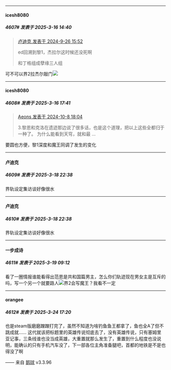 ﻿
*****

####  icesh8080  
##### 4607#       发表于 2025-3-16 14:40

<blockquote><a href="httphttps://bbs.saraba1st.com/2b/forum.php?mod=redirect&amp;goto=findpost&amp;pid=66312330&amp;ptid=2198973" target="_blank">卢迪克 发表于 2024-9-26 15:52</a>

ed回溯到黎1，杰拉尔这时候还没死啊

和丁格组成孽缘三人组</blockquote>
可不可以界2拉杰尔敲门<img src="https://static.saraba1st.com/image/smiley/face2017/053.png" referrerpolicy="no-referrer">


*****

####  icesh8080  
##### 4608#       发表于 2025-3-16 17:41

<blockquote><a href="httphttps://bbs.saraba1st.com/2b/forum.php?mod=redirect&amp;goto=findpost&amp;pid=66401222&amp;ptid=2198973" target="_blank">Aeons 发表于 2024-10-8 18:04</a>

3.黎恩和克洛在遗迹那边说了很多话，也是这个道理，把以上这些全都归于一种了。 为什么能看到天穹，就和最 ...</blockquote>
要圆也方便，黎1深度和魔王同调了发生的变化


*****

####  卢迪克  
##### 4609#       发表于 2025-3-18 22:38

界轨设定集访谈好像很水


*****

####  卢迪克  
##### 4610#       发表于 2025-3-18 22:38

界轨设定集访谈好像很水

*****

####  一步成诗  
##### 4611#       发表于 2025-3-19 09:12

看了一圈情报谁能看得出范恩是共和国篇男主，怎么你们轨迹现在男女主是互斥的吗，写一个另一个就要路人<img src="https://static.saraba1st.com/image/smiley/face2017/067.png" referrerpolicy="no-referrer">界2会写魔王？我看不一定

*****

####  orangee  
##### 4612#       发表于 2025-3-24 17:20

也是steam版磨磨蹭蹭打完了，虽然不知道为啥钓鱼鱼王都拿了，鱼也全A了但不跳成就……
这代就该把标题里的英雄传说彻底去了，没有英雄传说，只有塞姆里亚记事，三条线谁也没当成英雄，大重置就那么发生了，重置到什么程度也没说明，能确认的只有手机汽车没了，下一部各位主角准备腿吧，首都的地铁是不是也得没了啊

—— 来自 [鹅球](https://www.pgyer.com/GcUxKd4w) v3.3.96

